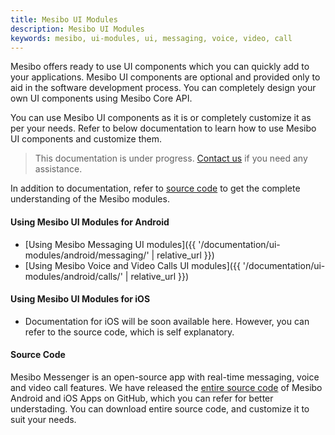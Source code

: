 ```yaml
---
title: Mesibo UI Modules
description: Mesibo UI Modules
keywords: mesibo, ui-modules, ui, messaging, voice, video, call
---
```

Mesibo offers ready to use UI components which you can quickly add to your applications. Mesibo UI components are optional and provided only to aid in the software development process. You can completely design your own UI components using Mesibo Core API. 

You can use Mesibo UI components as it is or completely customize it as per your needs. Refer to below documentation to learn how to use Mesibo UI components and customize them.

> This documentation is under progress. [Contact us](/help/) if you need any assistance. 

In addition to documentation, refer to [source code](/documentation/source-code/) to get the complete understanding of the Mesibo modules.

#### Using Mesibo UI Modules for Android

- [Using Mesibo Messaging UI modules]({{ '/documentation/ui-modules/android/messaging/' | relative_url }})                        
- [Using Mesibo Voice and Video Calls UI modules]({{ '/documentation/ui-modules/android/calls/' | relative_url }})                        

#### Using Mesibo UI Modules for iOS

- Documentation for iOS will be soon available here. However, you can refer to the source code, which is self explanatory. 

#### Source Code

Mesibo Messenger is an open-source app with real-time messaging, voice and video call features. We have released the [entire source code](/documentation/source-code/) of Mesibo Android and iOS Apps on GitHub, which you can refer for better understading. You can download entire source code, and customize it to suit your needs.

